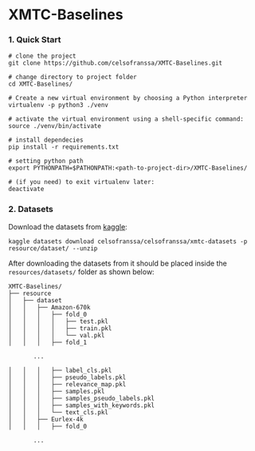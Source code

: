 # XMTC-Baselines

### 1. Quick Start

```shell script
# clone the project 
git clone https://github.com/celsofranssa/XMTC-Baselines.git

# change directory to project folder
cd XMTC-Baselines/

# Create a new virtual environment by choosing a Python interpreter 
virtualenv -p python3 ./venv

# activate the virtual environment using a shell-specific command:
source ./venv/bin/activate

# install dependecies
pip install -r requirements.txt

# setting python path
export PYTHONPATH=$PATHONPATH:<path-to-project-dir>/XMTC-Baselines/

# (if you need) to exit virtualenv later:
deactivate
```

### 2. Datasets
Download the datasets from [kaggle](https://www.kaggle.com/datasets/celsofranssa/xmtc-datasets):
```
kaggle datasets download celsofranssa/celsofranssa/xmtc-datasets -p resource/dataset/ --unzip
```
After downloading the datasets from it should be placed inside the `resources/datasets/` folder as shown below:

```
XMTC-Baselines/
├── resource
│   ├── dataset
│   │   ├── Amazon-670k
│   │   │   ├── fold_0
│   │   │   │   ├── test.pkl
│   │   │   │   ├── train.pkl
│   │   │   │   └── val.pkl
│   │   │   ├── fold_1

       ...

│   │   │   ├── label_cls.pkl
│   │   │   ├── pseudo_labels.pkl
│   │   │   ├── relevance_map.pkl
│   │   │   ├── samples.pkl
│   │   │   ├── samples_pseudo_labels.pkl
│   │   │   ├── samples_with_keywords.pkl
│   │   │   └── text_cls.pkl
│   │   ├── Eurlex-4k
│   │   │   ├── fold_0

       ...

```